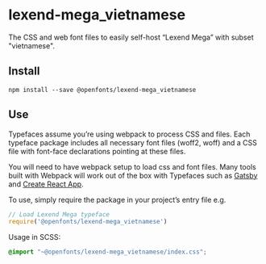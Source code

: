 
# lexend-mega_vietnamese

The CSS and web font files to easily self-host “Lexend Mega” with subset "vietnamese".

## Install

`npm install --save @openfonts/lexend-mega_vietnamese`

## Use

Typefaces assume you’re using webpack to process CSS and files. Each typeface
package includes all necessary font files (woff2, woff) and a CSS file with
font-face declarations pointing at these files.

You will need to have webpack setup to load css and font files. Many tools built
with Webpack will work out of the box with Typefaces such as [Gatsby](https://github.com/gatsbyjs/gatsby)
and [Create React App](https://github.com/facebookincubator/create-react-app).

To use, simply require the package in your project’s entry file e.g.

```javascript
// Load Lexend Mega typeface
require('@openfonts/lexend-mega_vietnamese')
```

Usage in SCSS:
```scss
@import "~@openfonts/lexend-mega_vietnamese/index.css";
```
